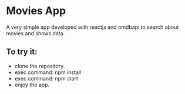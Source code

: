 # Movies App
A very simple app developed with reactjs and omdbapi to search about movies and shows data.

## To try it:
- clone the repository.
- exec command: npm install
- exec command: npm start
- enjoy the app.
